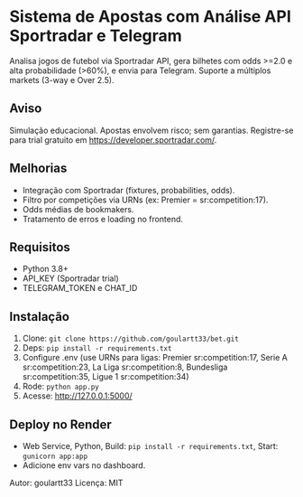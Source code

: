 # Sistema de Apostas com Análise API Sportradar e Telegram

Analisa jogos de futebol via Sportradar API, gera bilhetes com odds >=2.0 e alta probabilidade (>60%), e envia para Telegram. Suporte a múltiplos markets (3-way e Over 2.5).

## Aviso
Simulação educacional. Apostas envolvem risco; sem garantias. Registre-se para trial gratuito em https://developer.sportradar.com/.

## Melhorias
- Integração com Sportradar (fixtures, probabilities, odds).
- Filtro por competições via URNs (ex: Premier = sr:competition:17).
- Odds médias de bookmakers.
- Tratamento de erros e loading no frontend.

## Requisitos
- Python 3.8+
- API_KEY (Sportradar trial)
- TELEGRAM_TOKEN e CHAT_ID

## Instalação
1. Clone: `git clone https://github.com/goulartt33/bet.git`
2. Deps: `pip install -r requirements.txt`
3. Configure .env (use URNs para ligas: Premier sr:competition:17, Serie A sr:competition:23, La Liga sr:competition:8, Bundesliga sr:competition:35, Ligue 1 sr:competition:34)
4. Rode: `python app.py`
5. Acesse: http://127.0.0.1:5000/

## Deploy no Render
- Web Service, Python, Build: `pip install -r requirements.txt`, Start: `gunicorn app:app`
- Adicione env vars no dashboard.

Autor: goulartt33
Licença: MIT